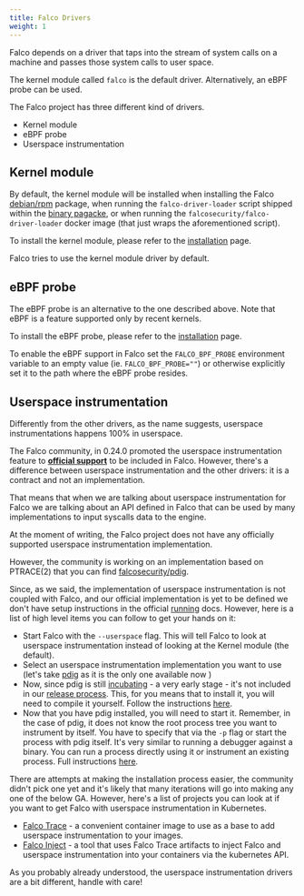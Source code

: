 ```yaml
---
title: Falco Drivers
weight: 1
---
```


Falco depends on a driver that taps into the stream of system calls on a machine and passes those system calls to user space.

The kernel module called `falco` is the default driver. Alternatively, an eBPF probe can be used. 

The Falco project has three different kind of drivers.

- Kernel module
- eBPF probe
- Userspace instrumentation

## Kernel module

By default, the kernel module will be installed when installing the Falco [debian/rpm](/docs/installation) package, when running the `falco-driver-loader` script shipped within the [binary pagacke](/docs/installation#linux-binary), or when running the `falcosecurity/falco-driver-loader` docker image (that just wraps the aforementioned script). 

To install the kernel module, please refer to the [installation](/docs/installation/#install-driver) page.

Falco tries to use the kernel module driver by default.

## eBPF probe

The eBPF probe is an alternative to the one described above. Note that eBPF is a feature supported only by recent kernels.

To install the eBPF probe, please refer to the [installation](/docs/installation/#install-driver) page.

To enable the eBPF support in Falco set the `FALCO_BPF_PROBE` environment variable to an empty value (ie. `FALCO_BPF_PROBE=""`) or otherwise explicitly set it to the path where the eBPF probe resides.

## Userspace instrumentation

Differently from the other drivers, as the name suggests, userspace instrumentations happens 100% in userspace.

The Falco community, in 0.24.0 promoted the userspace instrumentation feature to **[official support](https://github.com/falcosecurity/evolution#official-support)** to be included in Falco.
However, there's a difference between userspace instrumentation and the other drivers: it is a contract and not an implementation.

That means that when we are talking about userspace instrumentation for Falco we are talking about an API defined in Falco
that can be used by many implementations to input syscalls data to the engine.

At the moment of writing, the Falco project does not have any officially supported userspace instrumentation implementation.

However, the community is working on an implementation based on PTRACE(2)
that you can find [falcosecurity/pdig](https://github.com/falcosecurity/pdig).

Since, as we said, the implementation of userspace instrumentation is not coupled with Falco, and our official implementation
is yet to be defined we don't have setup instructions in the official [running](/docs/running/) docs. However, here is a
list of high level items you can follow to get your hands on it:

- Start Falco with the `--userspace` flag. This will tell Falco to look at userspace instrumentation instead of looking at the Kernel module (the default).
- Select an userspace instrumentation implementation you want to use (let's take [pdig](https://github.com/falcosecurity/pdig) as it is the only one available now )
- Now, since pdig is still [incubating](https://github.com/falcosecurity/evolution#incubating) - a very early stage - it's not included in our [release process](https://github.com/falcosecurity/falco/blob/master/RELEASE.md). This, for you means that to install it, you will need to compile it yourself. Follow the instructions [here](https://github.com/falcosecurity/pdig#instructions).
- Now that you have pdig installed, you will need to start it. Remember, in the case of pdig, it does not know the root process tree you want to instrument by itself. You have to specify that via the  `-p` flag or start the process with pdig itself. It's very similar to running a debugger against a binary. You can run a process directly using it or instrument an existing process. Full instructions [here](https://github.com/falcosecurity/pdig#how-to-run-it).

There are attempts at making the installation process easier, the community didn't pick one yet and it's likely that many iterations will go into making any one of the below GA. However, here's a list of projects you can look at if you want to get Falco with userspace instrumentation in Kubernetes.

- [Falco Trace](https://github.com/krisnova/falco-trace) - a convenient container image to use as a base to add userspace instrumentation to your images.
- [Falco Inject](https://github.com/fntlnz/falco-inject) - a tool that uses Falco Trace artifacts to inject Falco and userspace instrumentation into your containers via the kubernetes API.

As you probably already understood, the userspace instrumentation drivers are a bit different, handle with care!
